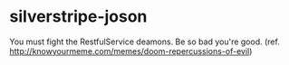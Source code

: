 # silverstripe-joson
You must fight the RestfulService deamons. Be so bad you're good. (ref. http://knowyourmeme.com/memes/doom-repercussions-of-evil)
